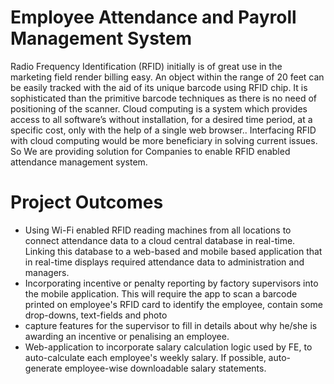 # Employee Attendance and Payroll Management System

Radio Frequency Identification (RFID) initially is of great use in the marketing field render 
billing easy. An object within the range of 20 feet can be easily tracked with the aid of its 
unique barcode using RFID chip. It is sophisticated than the primitive barcode techniques 
as there is no need of positioning of the scanner. Cloud computing is a system which 
provides access to all software’s without installation, for a desired time period, at a 
specific cost, only with the help of a single web browser.. Interfacing RFID with cloud 
computing would be more beneficiary in solving current issues. So We are providing 
solution for Companies to enable RFID enabled attendance management system.

# Project Outcomes
- Using Wi-Fi enabled RFID reading machines from all locations to connect attendance data to a cloud central database in real-time. Linking this database to a web-based and mobile based application that in real-time displays required attendance data to administration and managers.
- Incorporating incentive or penalty reporting by factory supervisors into the mobile application. This will require the app to scan a barcode printed on employee's RFID card to identify the employee, contain some drop-downs, text-fields and photo
-  capture features for the supervisor to fill in details about why he/she is awarding an incentive or penalising an employee.
-  Web-application to incorporate salary calculation logic used by FE, to auto-calculate each employee's weekly salary. If possible, auto-generate employee-wise downloadable salary statements.

